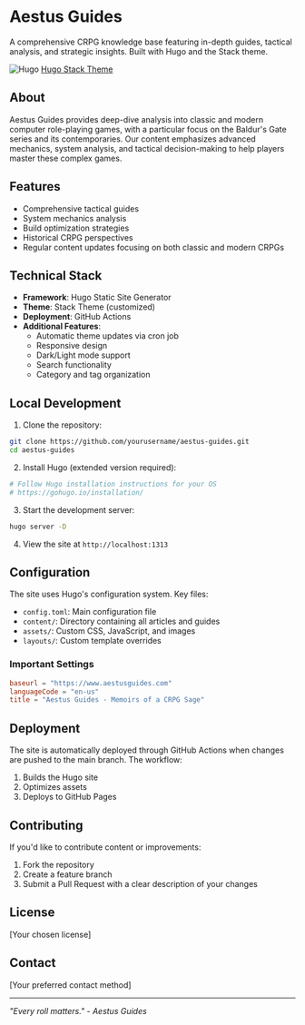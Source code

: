 # Aestus Guides

A comprehensive CRPG knowledge base featuring in-depth guides, tactical analysis, and strategic insights. Built with Hugo and the Stack theme.

![Hugo](https://img.shields.io/badge/Hugo-%23FF4088.svg?style=flat&logo=hugo&logoColor=white)
[Hugo Stack Theme](https://github.com/CaiJimmy/hugo-theme-stack)

## About

Aestus Guides provides deep-dive analysis into classic and modern computer role-playing games, with a particular focus on the Baldur's Gate series and its contemporaries. Our content emphasizes advanced mechanics, system analysis, and tactical decision-making to help players master these complex games.

## Features

- Comprehensive tactical guides
- System mechanics analysis
- Build optimization strategies
- Historical CRPG perspectives
- Regular content updates focusing on both classic and modern CRPGs

## Technical Stack

- **Framework**: Hugo Static Site Generator
- **Theme**: Stack Theme (customized)
- **Deployment**: GitHub Actions
- **Additional Features**:
  - Automatic theme updates via cron job
  - Responsive design
  - Dark/Light mode support
  - Search functionality
  - Category and tag organization

## Local Development

1. Clone the repository:
```bash
git clone https://github.com/yourusername/aestus-guides.git
cd aestus-guides
```

2. Install Hugo (extended version required):
```bash
# Follow Hugo installation instructions for your OS
# https://gohugo.io/installation/
```

3. Start the development server:
```bash
hugo server -D
```

4. View the site at `http://localhost:1313`

## Configuration

The site uses Hugo's configuration system. Key files:

- `config.toml`: Main configuration file
- `content/`: Directory containing all articles and guides
- `assets/`: Custom CSS, JavaScript, and images
- `layouts/`: Custom template overrides

### Important Settings

```toml
baseurl = "https://www.aestusguides.com"
languageCode = "en-us"
title = "Aestus Guides - Memoirs of a CRPG Sage"
```

## Deployment

The site is automatically deployed through GitHub Actions when changes are pushed to the main branch. The workflow:

1. Builds the Hugo site
2. Optimizes assets
3. Deploys to GitHub Pages

## Contributing

If you'd like to contribute content or improvements:

1. Fork the repository
2. Create a feature branch
3. Submit a Pull Request with a clear description of your changes

## License

[Your chosen license]

## Contact

[Your preferred contact method]

---

*"Every roll matters." - Aestus Guides*

